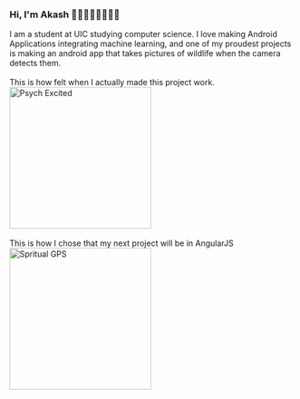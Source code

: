 ### Hi, I'm Akash 👨‍💻🏌️‍♂️🚴‍♂️🍕💤

I am a student at UIC studying computer science. I love making Android Applications integrating machine learning, and one of my proudest projects is making an android app that takes pictures of wildlife when the camera detects them.
<br>
<br>
This is how felt when I actually made this project work.
<br>
<img src="https://media.giphy.com/media/qavXDVjuaGPuw/giphy.gif" alt="Psych Excited"  width=250/>
<br>
<br>
This is how I chose that my next project will be in AngularJS
<br>
<img src="https://media.giphy.com/media/Fn3T4dRif6Zby/giphy.gif" alt="Spritual GPS"  width=250/>

<!--
**akashmagnadia/akashmagnadia** is a ✨ _special_ ✨ repository because its `README.md` (this file) appears on your GitHub profile.

Here are some ideas to get you started:

- 🔭 I’m currently working on ...
- 🌱 I’m currently learning ...
- 👯 I’m looking to collaborate on ...
- 🤔 I’m looking for help with ...
- 💬 Ask me about ...
- 📫 How to reach me: ...
- 😄 Pronouns: ...
- ⚡ Fun fact: ...
-->

